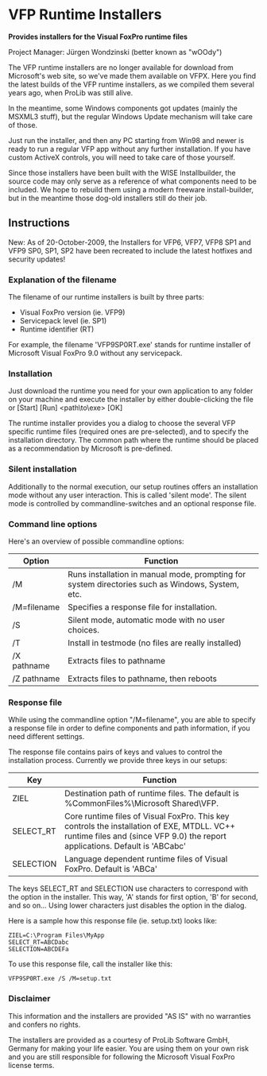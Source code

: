 # VFP Runtime Installers
**Provides installers for the Visual FoxPro runtime files**

Project Manager: Jürgen Wondzinski (better known as "wOOdy")

The VFP runtime installers are no longer available for download from Microsoft's web site, so we've made them available on VFPX. Here you find the latest builds of the VFP runtime installers, as we compiled them several years ago, when ProLib was still alive.

In the meantime, some Windows components got updates (mainly the MSXML3 stuff), but the regular Windows Update mechanism will take care of those.

Just run the installer, and then any PC starting from Win98 and newer is ready to run a regular VFP app without any further installation. If you have custom ActiveX controls, you will need to take care of those yourself.

Since those installers have been built with the WISE Installbuilder, the source code may only serve as a reference of what components need to be included. We hope to rebuild them using a modern freeware install-builder, but in the meantime those dog-old installers still do their job.

## Instructions

New: As of 20-October-2009, the Installers for VFP6, VFP7, VFP8 SP1 and VFP9 SP0, SP1, SP2 have been recreated to include the latest hotfixes and security updates!

### Explanation of the filename

The filename of our runtime installers is built by three parts:

 * Visual FoxPro version (ie. VFP9)
 * Servicepack level (ie. SP1)
 * Runtime identifier (RT)

For example, the filename 'VFP9SP0RT.exe' stands for runtime installer of Microsoft Visual FoxPro 9.0 without any servicepack.

### Installation

Just download the runtime you need for your own application to any folder on your machine and execute the installer by either double-clicking the file or [Start] [Run] <path\to\exe> [OK]

The runtime installer provides you a dialog to choose the several VFP specific runtime files (required ones are pre-selected), and to specify the installation directory. The common path where the runtime should be placed as a recommendation by Microsoft is pre-defined.

### Silent installation
Additionally to the normal execution, our setup routines offers an installation mode without any user interaction. This is called 'silent mode'. The silent mode is controlled by commandline-switches and an optional response file.

### Command line options

Here's an overview of possible commandline options:

| Option | Function |
|--------|----------|
| /M | Runs installation in manual mode, prompting for system directories such as Windows, System, etc. |
| /M=filename | Specifies a response file for installation. |
| /S | Silent mode, automatic mode with no user choices. |
| /T | Install in testmode (no files are really installed) |
| /X pathname | Extracts files to pathname |
| /Z pathname | Extracts files to pathname, then reboots |

### Response file

While using the commandline option "/M=filename", you are able to specify a response file in order to define components and path information, if you need different settings.

The response file contains pairs of keys and values to control the installation process. Currently we provide three keys in our setups:

| Key | Function |
|-----|----------|
| ZIEL | Destination path of runtime files. The default is %CommonFiles%\Microsoft Shared\VFP. |
| SELECT_RT | Core runtime files of Visual FoxPro. This key controls the installation of EXE, MTDLL. VC++ runtime files and (since VFP 9.0) the report applications. Default is 'ABCabc' |
| SELECTION | Language dependent runtime files of Visual FoxPro. Default is 'ABCa' |

The keys SELECT_RT and SELECTION use characters to correspond with the option in the installer. This way, 'A' stands for first option, 'B' for second, and so on... Using lower characters just disables the option in the dialog.

Here is a sample how this response file (ie. setup.txt) looks like:

    ZIEL=C:\Program Files\MyApp
    SELECT_RT=ABCDabc
    SELECTION=ABCDEFa

To use this response file, call the installer like this:

    VFP9SP0RT.exe /S /M=setup.txt

### Disclaimer

This information and the installers are provided "AS IS" with no warranties and confers no rights.

The installers are provided as a courtesy of ProLib Software GmbH, Germany for making your life easier. You are using them on your own risk and you are still responsible for following the Microsoft Visual FoxPro license terms.